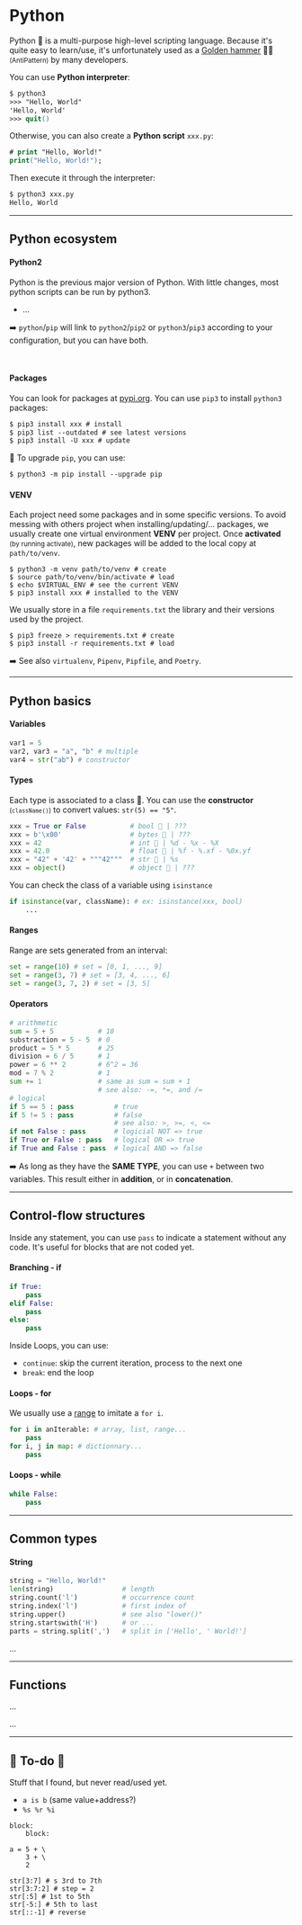 # Python

<div class="row row-cols-md-2"><div>

Python 🐍 is a multi-purpose high-level scripting language. Because it's quite easy to learn/use, it's unfortunately used as a [Golden hammer](https://sourcemaking.com/antipatterns/golden-hammer) 🔨🔥 <small>(AntiPattern)</small> by many developers.

You can use **Python interpreter**:

```ps
$ python3
>>> "Hello, World"
'Hello, World'
>>> quit()
```
</div><div>

Otherwise, you can also create a **Python script** `xxx.py`:

```ps
# print "Hello, World!"
print("Hello, World!");
```

Then execute it through the interpreter:

```ps
$ python3 xxx.py
Hello, World
```
</div></div>

<hr class="sep-both">

## Python ecosystem

<div class="row row-cols-md-2"><div>

#### Python2

Python is the previous major version of Python. With little changes, most python scripts can be run by python3.

* ...

➡️ `python`/`pip` will link to `python2`/`pip2` or `python3`/`pip3` according to your configuration, but you can have both.

<br>

#### Packages

You can look for packages at [pypi.org](https://pypi.org/). You can use `pip3` to install `python3` packages:

```ps
$ pip3 install xxx # install
$ pip3 list --outdated # see latest versions
$ pip3 install -U xxx # update
```

🦄 To upgrade `pip`, you can use:

```ps
$ python3 -m pip install --upgrade pip
```
</div><div>

#### VENV

Each project need some packages and in some specific versions. To avoid messing with others project when installing/updating/... packages, we usually create one virtual environment **VENV** per project. Once **activated** <small>(by running activate)</small>, new packages will be added to the local copy at `path/to/venv`.

```
$ python3 -m venv path/to/venv # create
$ source path/to/venv/bin/activate # load
$ echo $VIRTUAL_ENV # see the current VENV
$ pip3 install xxx # installed to the VENV
```

We usually store in a file `requirements.txt` the library and their versions used by the project.

```shell!
$ pip3 freeze > requirements.txt # create
$ pip3 install -r requirements.txt # load
````

➡️ See also `virtualenv`, `Pipenv`, `Pipfile`, and `Poetry`.
</div></div>

<hr class="sep-both">

## Python basics

<div class="row row-cols-md-2"><div>

#### Variables

```python
var1 = 5
var2, var3 = "a", "b" # multiple
var4 = str("ab") # constructor
```

#### Types

Each type is associated to a class 🤖. You can use the **constructor** <small>(`className()`)</small> to convert values: `str(5) == "5"`.

```python
xxx = True or False           # bool 🤖 | ???
xxx = b'\x00'                 # bytes 🤖 | ???
xxx = 42                      # int 🤖 | %d - %x - %X 
xxx = 42.0                    # float 🤖 | %f - %.xf - %0x.yf
xxx = "42" + '42' + """42"""  # str 🤖 | %s
xxx = object()                # object 🤖 | ???
```


You can check the class of a variable using `isinstance`

```python
if isinstance(var, className): # ex: isinstance(xxx, bool)
    ...
```

#### Ranges

Range are sets generated from an interval:

```python
set = range(10) # set = [0, 1, ..., 9]
set = range(3, 7) # set = [3, 4, ..., 6]
set = range(3, 7, 2) # set = [3, 5]
```
</div><div>

#### Operators

```python
# arithmetic
sum = 5 + 5           # 10
substraction = 5 - 5  # 0
product = 5 * 5       # 25
division = 6 / 5      # 1
power = 6 ** 2        # 6^2 = 36
mod = 7 % 2           # 1
sum += 1              # same as sum = sum + 1
                      # see also: -=, *=, and /=
# logical
if 5 == 5 : pass          # true
if 5 != 5 : pass          # false
                          # see also: >, >=, <, <=
if not False : pass       # logicial NOT => true
if True or False : pass   # logical OR => true
if True and False : pass  # logical AND => false
```

➡️ As long as they have the **SAME TYPE**, you can use `+` between two variables. This result either in **addition**, or in **concatenation**.
</div></div>

<hr class="sep-both">

## Control-flow structures

<div class="row row-cols-md-2"><div>

Inside any statement, you can use `pass` to indicate a statement without any code. It's useful for blocks that are not coded yet.

#### Branching - if

```python
if True:
    pass
elif False:
    pass
else:
    pass
```
</div><div>

Inside Loops, you can use:

* `continue`: skip the current iteration, process to the next one
* `break`: end the loop

#### Loops - for

We usually use a [range](#ranges) to imitate a `for i`.

```python
for i in anIterable: # array, list, range...
	pass
for i, j in map: # dictionnary...
	pass
```

#### Loops - while

```python
while False:
    pass
```
</div></div>

<hr class="sep-both">

## Common types

<div class="row row-cols-md-2"><div>

#### String

```python
string = "Hello, World!"
len(string)                 # length
string.count('l')           # occurrence count
string.index('l')           # first index of
string.upper()              # see also "lower()"
string.startswith('H')      # or ...
parts = string.split(',')   # split in ['Hello', ' World!']
```
</div><div>

...
</div></div>

<hr class="sep-both">

## Functions

<div class="row row-cols-md-2"><div>

...
</div><div>

...
</div></div>

<hr class="sep-both">

## 👻 To-do 👻

Stuff that I found, but never read/used yet.

<div class="row row-cols-md-2"><div>

* `a is b` (same value+address?)
* `%s %r %i`

```
block:
    block:

a = 5 + \
    3 + \
    2
```
</div><div>

```
str[3:7] # s 3rd to 7th
str[3:7:2] # step = 2
str[:5] # 1st to 5th
str[-5:] # 5th to last
str[::-1] # reverse
```
</div></div>